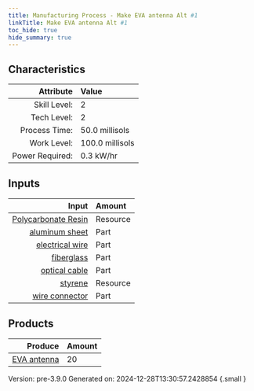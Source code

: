 ```yaml
---
title: Manufacturing Process - Make EVA antenna Alt #1
linkTitle: Make EVA antenna Alt #1
toc_hide: true
hide_summary: true
---
```



## Characteristics

| Attribute      | Value |
|--------:|:------|
|Skill Level:|2|
|Tech Level:|2|
|Process Time:|50.0 millisols|
|Work Level:|100.0 millisols|
|Power Required:|0.3 kW/hr|

## Inputs

| Input      | Amount |
|--------:|:------|
|[Polycarbonate Resin](/docs/definitions/resource/polycarbonate-resin)|Resource|0.5 kg|
|[aluminum sheet](/docs/definitions/part/aluminum-sheet)|Part|1|
|[electrical wire](/docs/definitions/part/electrical-wire)|Part|1|
|[fiberglass](/docs/definitions/part/fiberglass)|Part|1|
|[optical cable](/docs/definitions/part/optical-cable)|Part|1|
|[styrene](/docs/definitions/resource/styrene)|Resource|0.5 kg|
|[wire connector](/docs/definitions/part/wire-connector)|Part|10|

## Products


| Produce      | Amount |
|--------:|:------|
|[EVA antenna](/docs/definitions/part/eva-antenna)|20|


Version: pre-3.9.0 Generated on: 2024-12-28T13:30:57.2428854
{.small }

